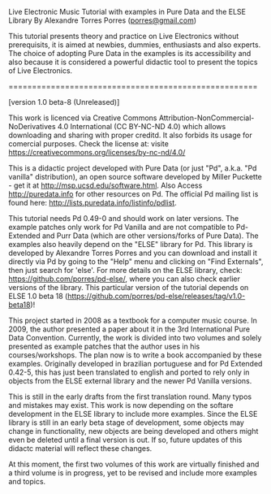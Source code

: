 Live Electronic Music Tutorial with examples in Pure Data and the ELSE Library
By Alexandre Torres Porres (porres@gmail.com) 

This tutorial presents theory and practice on Live Electronics without prerequisits, it is aimed at newbies, dummies, enthusiasts and also experts. The choice of adopting Pure Data in the examples is its accessibility and also because it is considered a powerful didactic tool to present the topics of Live Electronics.

=====================================================

[version 1.0 beta-8 (Unreleased)]

This work is licenced via Creative Commons Attribution-NonCommercial-NoDerivatives 4.0 International (CC BY-NC-ND 4.0) which allows downloading and sharing with proper creditd. It also forbids its usage for comercial purposes. Check the license at: visite https://creativecommons.org/licenses/by-nc-nd/4.0/
   
   This is a didactic project developed with Pure Data (or just "Pd", a.k.a. "Pd vanilla" distribution), an open source software developed by Miller Puckette - get it at <http://msp.ucsd.edu/software.html>. Also Access <http://puredata.info> for other resources on Pd. The official Pd mailing list is found here: <http://lists.puredata.info/listinfo/pdlist>. 
   
   This tutorial needs Pd 0.49-0 and should work on later versions­. The example patches only work for Pd Vanilla and are not compatible to Pd-Extended and Purr Data (which are other versions/forks of Pure Data). The examples also heavily depend on the "ELSE" library for Pd. This library is developed by Alexandre Torres Porres and you can download and install it directly via Pd by going to the "Help" menu and clicking on "Find Externals", then just search for 'else'. For more details on the ELSE library, check: <https://github.com/porres/pd-else/>, where you can also check earlier versions of the library. This particular version of the tutorial depends on ELSE 1.0 beta 18 (https://github.com/porres/pd-else/releases/tag/v1.0-beta18)!
   
   This project started in 2008 as a textbook for a computer music course. In 2009, the author presented a paper about it in the 3rd International Pure Data Convention. Currently, the work is divided into two volumes and solely presented as example patches that the author uses in his courses/workshops. The plan now is to write a book accompanied by these examples. Originally developed in brazilian portuguese and for Pd Extended 0.42-5, this has just been translated to english and ported to rely only in objects from the ELSE external library and the newer Pd Vanilla versions.

This is still in the early drafts from the first translation round. Many typos and mistakes may exist. This work is now depending on the softare development in the ELSE library to include more examples. Since the ELSE library is still in an early beta stage of development, some objects may change in functionality, new objects are being developed and others might even be deleted until a final version is out. If so, future updates of this didactc material will reflect these changes.  

At this moment, the first two volumes of this work are virtually finished and a third volume is in progress, yet to be revised and include more examples and topics.
